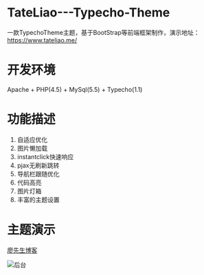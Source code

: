 # TateLiao---Typecho-Theme

一款TypechoTheme主题，基于BootStrap等前端框架制作，演示地址：https://www.tateliao.me/

# 开发环境

Apache + PHP(4.5) + MySql(5.5) + Typecho(1.1)

# 功能描述

1. 自适应优化
2. 图片懒加载
3. instantclick快速响应
4. pjax无刷新跳转
5. 导航栏跟随优化
6. 代码高亮
7. 图片灯箱
8. 丰富的主题设置


# 主题演示

[廖先生博客](https://www.tateliao.me/)

![后台](https://i.loli.net/2019/03/14/5c8a25738705a.png)
